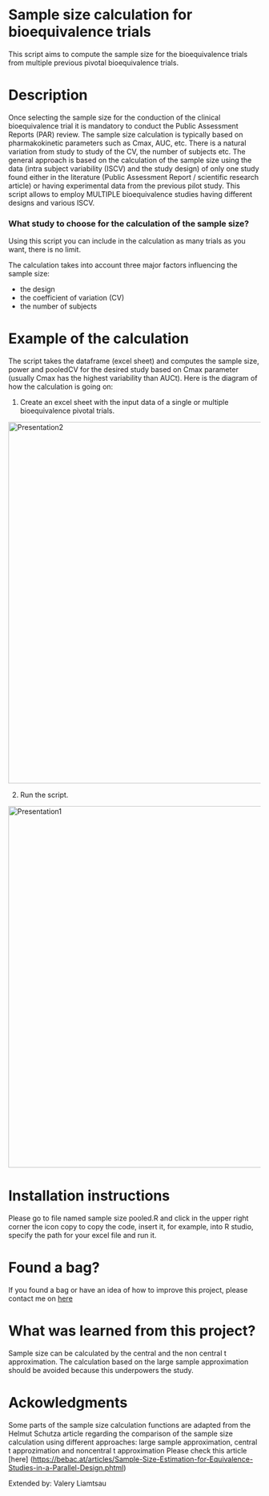# Sample size calculation for bioequivalence trials
This script aims to compute the sample size for the bioequivalence trials from  multiple previous pivotal bioequivalence trials.

# Description
Once selecting the sample size for the conduction of the clinical bioequivalence trial it is mandatory to conduct the Public Assessment Reports (PAR) review. The sample size calculation is typically based on pharmakokinetic parameters such as Cmax, AUC, etc. There is a natural variation from study to study of the CV, the number of subjects etc. The general approach is based on the calculation of the sample size using the data (intra subject variability (ISCV) and the study design) of only one study found either in the literature (Public Assessment Report / scientific research article) or having experimental data from the previous pilot study. This script allows to employ MULTIPLE bioequivalence studies having different designs and various ISCV.

### What study to choose for the calculation of the sample size?  
Using this script you can include in the calculation as many trials as you want, there is no limit. 

The calculation takes into account three major factors influencing the sample size:
- the design
- the coefficient of variation (CV)
- the number of subjects

# Example of the calculation
The script takes the dataframe (excel sheet) and computes the sample size, power and pooledCV for the desired study
based on Cmax parameter (usually Cmax has the highest variability than AUCt).
Here is the diagram of how the calculation is going on:

1. Create an excel sheet with the input data of a single or multiple bioequivalence pivotal trials.

<img width="1280" height="720" alt="Presentation2" src="https://github.com/user-attachments/assets/19080d9a-3778-4246-b7bd-0c978535a61e" />

2. Run the script.
   
<img width="1280" height="720" alt="Presentation1" src="https://github.com/user-attachments/assets/9cf86d18-e531-4210-917c-10ababe68626" />

# Installation instructions
Please go to file named sample size pooled.R and click in the upper right corner the icon copy to copy the code, insert it, for example, into R studio,
specify the path for your excel file and run it.

# Found a bag?
If you found a bag or have an idea of how to improve this project, please contact me on [here](https://www.linkedin.com/in/vlia/) 

# What was learned from this project?
Sample size can be calculated by the central and the non central t approximation. 
The calculation based on the large sample approximation should be avoided because this underpowers the study.

# Ackowledgments
Some parts of the sample size calculation functions are adapted from the Helmut Schutza article regarding the comparison of the sample size calculation using
different approaches: large sample approximation, central t approzimation and noncentral t approximation
Please check this article [here] (https://bebac.at/articles/Sample-Size-Estimation-for-Equivalence-Studies-in-a-Parallel-Design.phtml)

Extended by: Valery Liamtsau
